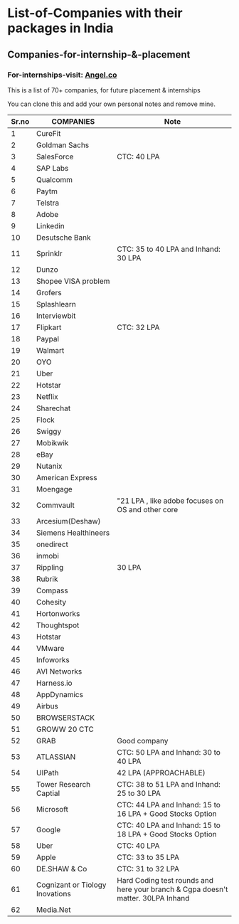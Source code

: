 # List-of-Companies with their packages in India
## Companies-for-internship-&-placement
### For-internships-visit: [Angel.co](https://angel.co/)

This is a list of 70+ companies, for future placement &amp; internships

You can clone this and add your own personal notes and remove mine.

|Sr.no | COMPANIES           | Note                                                               |
| --- | -------------------- | ------------------------------------------------------------------ |
| 1   | CureFit              |                                                                    |
| 2   | Goldman Sachs        |                                                                    |
| 3   | SalesForce           |   CTC: 40 LPA                                                      |
| 4   | SAP Labs             |                                                                    |
| 5   | Qualcomm             |                                                                    |
| 6   | Paytm                |                                                                    |
| 7   | Telstra              |                                                                    |
| 8   | Adobe                |                                                                    |
| 9   | Linkedin             |                                                                    |
| 10  | Desutsche Bank       |                                                                    |
| 11  | Sprinklr             |  CTC: 35 to 40 LPA and Inhand: 30 LPA                              |
| 12  | Dunzo                |                                                                    |
| 13  | Shopee VISA problem  |                                                                    |
| 14  | Grofers              |                                                                    |
| 15  | Splashlearn          |                                                                    |
| 16  | Interviewbit         |                                                                    |
| 17  | Flipkart             |  CTC: 32 LPA                                                       |
| 18  | Paypal               |                                                                    |
| 19  | Walmart              |                                                                    |
| 20  | OYO                  |                                                                    |
| 21  | Uber                 |                                                                    |
| 22  | Hotstar              |                                                                    |
| 23  | Netflix              |                                                                    |
| 24  | Sharechat            |                                                                    |
| 25  | Flock                |                                                                    |
| 26  | Swiggy               |                                                                    |
| 27  | Mobikwik             |                                                                    |
| 28  | eBay                 |                                                                    |
| 29  | Nutanix              |                                                                    |
| 30  | American Express     |                                                                    |
| 31  | Moengage             |                                                                    |
| 32  | Commvault            | "21 LPA , like adobe focuses on OS and other core                  |
| 33  | Arcesium(Deshaw)     |                                                                    |
| 34  | Siemens Healthineers |                                                                    |
| 35  | onedirect            |                                                                    |
| 36  | inmobi               |                                                                    |
| 37  | Rippling             | 30 LPA                                                             |
| 38  | Rubrik               |                                                                    |
| 39  | Compass              |                                                                    |
| 40  | Cohesity             |                                                                    |
| 41  | Hortonworks          |                                                                    |
| 42  | Thoughtspot          |                                                                    |
| 43  | Hotstar              |                                                                    |
| 44  | VMware               |                                                                    |
| 45  | Infoworks            |                                                                    |
| 46  | AVI Networks         |                                                                    |
| 47  | Harness.io           |                                                                    |
| 48  | AppDynamics          |                                                                    |
| 49  | Airbus               |                                                                    |
| 50  | BROWSERSTACK         |                                                                    |
| 51  | GROWW 20 CTC         |                                                                    |
| 52  | GRAB                 | Good company                                                       |
| 53  | ATLASSIAN            |  CTC: 50 LPA and Inhand: 30 to 40 LPA                              |
| 54  | UIPath               | 42 LPA (APPROACHABLE)                                              |
| 55  |Tower Research Captial|  CTC: 38 to 51 LPA and Inhand: 25 to 30 LPA                        |
| 56  | Microsoft            |  CTC: 44 LPA and Inhand: 15 to 16 LPA + Good Stocks Option         |
| 57  | Google               |  CTC: 40 LPA and Inhand: 15 to 18 LPA + Good Stocks Option         |
| 58  | Uber                 |  CTC: 40 LPA                                                       |
| 59  | Apple                |  CTC: 33 to 35 LPA                                                 |  
| 60  | DE.SHAW & Co         |  CTC: 31 to 32 LPA                                                 |
| 61  | Cognizant or Tiology Inovations| Hard Coding test rounds and here your branch & Cgpa doesn't matter. 30LPA Inhand |
| 62  | Media.Net            |
